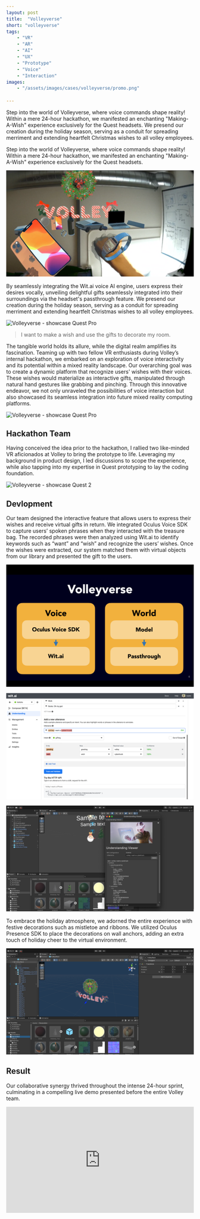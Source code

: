 ```yaml
---
layout: post
title:  "Volleyverse"
short: "volleyverse"
tags:
    - "VR"
    - "AR"
    - "AI"
    - "UX"
    - "Prototype"
    - "Voice"
    - "Interaction"
images: 
    - "/assets/images/cases/volleyverse/promo.png"

---
```

<!--summary-->

Step into the world of Volleyverse, where voice commands shape reality! Within a mere 24-hour hackathon, we manifested an enchanting "Making-A-Wish" experience exclusively for the Quest headsets. We presend our creation during the holiday season, serving as a conduit for spreading merriment and extending heartfelt Christmas wishes to all volley employees.

<!--more-->

Step into the world of Volleyverse, where voice commands shape reality! Within a mere 24-hour hackathon, we manifested an enchanting "Making-A-Wish" experience exclusively for the Quest headsets. 

![Volleyverse](/assets/images/cases/volleyverse/showcase_broadview.png)

By seamlessly integrating the Wit.ai voice AI engine, users express their desires vocally, unveiling delightful gifts seamlessly integrated into their surroundings via the headset's passthrough feature. We presend our creation during the holiday season, serving as a conduit for spreading merriment and extending heartfelt Christmas wishes to all volley employees.

![Volleyverse - showcase Quest Pro](/assets/images/cases/volleyverse/showcase_questpro.png)

> I want to make a wish and use the gifts to decorate my room.

The tangible world holds its allure, while the digital realm amplifies its fascination. Teaming up with two fellow VR enthusiasts during Volley’s internal hackathon, we embarked on an exploration of voice interactivity and its potential within a mixed reality landscape. Our overarching goal was to create a dynamic platform that recognize users' wishes with their voices. These wishes would materialize as interactive gifts, manipulated through natural hand gestures like grabbing and pinching. Through this innovative endeavor, we not only unraveled the possibilities of voice interaction but also showcased its seamless integration into future mixed reality computing platforms.

![Volleyverse - showcase Quest Pro](/assets/images/cases/volleyverse/showcase_questionpro_laptop.png)

## Hackathon Team

Having conceived the idea prior to the hackathon, I rallied two like-minded VR aficionados at Volley to bring the prototype to life. Leveraging my background in product design, I led discussions to scope the experience, while also tapping into my expertise in Quest prototyping to lay the coding foundation.

![Volleyverse - showcase Quest 2](/assets/images/cases/volleyverse/showcase_quest2.png)

## Devlopment
Our team designed the interactive feature that allows users to express their wishes and receive virtual gifts in return. We integrated Oculus Voice SDK to capture users’ spoken phrases when they interacted with the treasure bag. The recorded phrases were then analyzed using Wit.ai to identify keywords such as “want” and “wish” and recognize the users’ wishes. Once the wishes were extracted, our system matched them with virtual objects from our library and presented the gift to the users.

![Volleyverse - Unity scheme](/assets/images/cases/volleyverse/scheme.png)

![Volleyverse - Wit.ai](/assets/images/cases/volleyverse/witai.png)

![Volleyverse - Unity voice set-up](/assets/images/cases/volleyverse/unity.png)

To embrace the holiday atmosphere, we adorned the entire experience with festive decorations such as mistletoe and ribbons. We utilized Oculus Presence SDK to place the decorations on wall anchors, adding an extra touch of holiday cheer to the virtual environment.

![Volleyverse - ribbon](/assets/images/cases/volleyverse/merrychristmas.png)

## Result

Our collaborative synergy thrived throughout the intense 24-hour sprint, culminating in a compelling live demo presented before the entire Volley team.

<div style="padding:56.25% 0 0 0;position:relative;"><iframe src="https://player.vimeo.com/video/852127741?badge=0&amp;autopause=0&amp;player_id=0&amp;app_id=58479" frameborder="0" allow="autoplay; fullscreen; picture-in-picture" style="position:absolute;top:0;left:0;width:100%;height:100%;" title="Volleyverse - voice powered metaverse"></iframe></div><script src="https://player.vimeo.com/api/player.js"></script>
